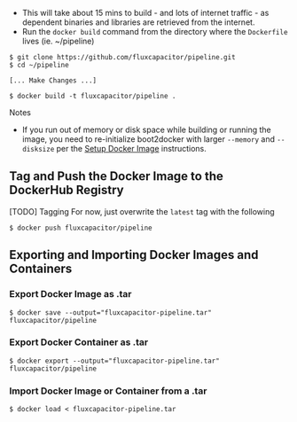 * This will take about 15 mins to build - and lots of internet traffic - as dependent binaries and libraries are retrieved from the internet.
* Run the `docker build` command from the directory where the `Dockerfile` lives (ie. ~/pipeline)

```
$ git clone https://github.com/fluxcapacitor/pipeline.git
$ cd ~/pipeline

[... Make Changes ...]

$ docker build -t fluxcapacitor/pipeline .
```
Notes
* If you run out of memory or disk space while building or running the image, you need to re-initialize boot2docker with larger `--memory` and `--disksize` per the [Setup Docker Image](https://github.com/fluxcapacitor/pipeline/wiki/Setup-Docker-Image#macos-x-and-windows) instructions.

## Tag and Push the Docker Image to the DockerHub Registry
[TODO] Tagging
For now, just overwrite the `latest` tag with the following
```
$ docker push fluxcapacitor/pipeline
```

## Exporting and Importing Docker Images and Containers
### Export Docker Image as .tar
```
$ docker save --output="fluxcapacitor-pipeline.tar" fluxcapacitor/pipeline
```
### Export Docker Container as .tar
```
$ docker export --output="fluxcapacitor-pipeline.tar" fluxcapacitor/pipeline
```
### Import Docker Image or Container from a .tar
```
$ docker load < fluxcapacitor-pipeline.tar
```